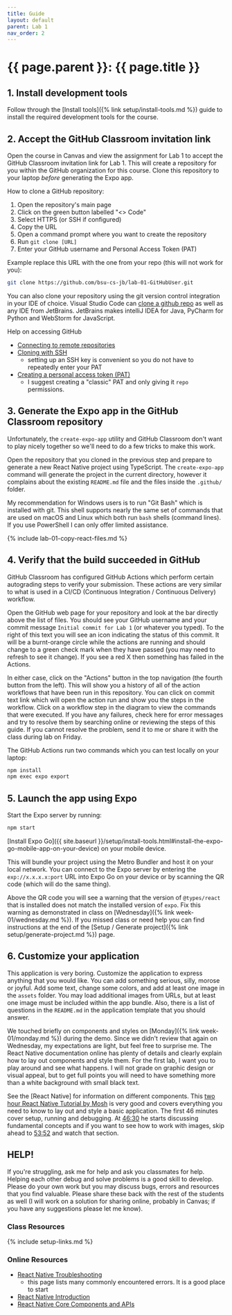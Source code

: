 ```yaml
---
title: Guide
layout: default
parent: Lab 1
nav_order: 2
---
```


# {{ page.parent }}: {{ page.title }}

## 1. Install development tools

Follow through the [Install tools]({% link setup/install-tools.md %}) guide to
install the required development tools for the course.

## 2. Accept the GitHub Classroom invitation link

Open the course in Canvas and view the assignment for Lab 1 to accept the GitHub
Classroom invitation link for Lab 1. This will create a repository for you
within the GitHub organization for this course. Clone this repository to your
laptop _before_ generating the Expo app.

How to clone a GitHub repository:

1. Open the repository's main page
2. Click on the green button labelled "<> Code"
3. Select HTTPS (or SSH if configured)
4. Copy the URL
5. Open a command prompt where you want to create the repository
6. Run `git clone [URL]`
7. Enter your GitHub username and Personal Access Token (PAT)


Example replace this URL with the one from your repo (this will not work for
you):

```bash
git clone https://github.com/bsu-cs-jb/lab-01-GitHubUser.git
```

You can also clone your repository using the git version control integration in
your IDE of choice. Visual Studio Code can 
[clone a github repo](https://learn.microsoft.com/en-us/azure/developer/javascript/how-to/with-visual-studio-code/clone-github-repository)
as well as any IDE from JetBrains. JetBrains makes intelliJ IDEA for Java,
PyCharm for Python and WebStorm for JavaScript. 

Help on accessing GitHub

- [Connecting to remote repositories](https://docs.github.com/en/get-started/getting-started-with-git/about-remote-repositories)
- [Cloning with SSH](https://docs.github.com/en/get-started/getting-started-with-git/about-remote-repositories#cloning-with-ssh-urls)
    - setting up an SSH key is convenient so you do not have to repeatedly enter
      your PAT
- [Creating a personal access token (PAT)](https://docs.github.com/en/authentication/keeping-your-account-and-data-secure/managing-your-personal-access-tokens#creating-a-personal-access-token-classic)
    - I suggest creating a "classic" PAT and only giving it `repo` permissions.


## 3. Generate the Expo app in the GitHub Classroom repository

Unfortunately, the `create-expo-app` utility and GitHub Classroom don't want to
play nicely together so we'll need to do a few tricks to make this work.

Open the repository that you cloned in the previous step and prepare to generate
a new React Native project using TypeScript. The `create-expo-app` command will
generate the project in the current directory, however it complains about the
existing `README.md` file and the files inside the `.github/` folder.

My recommendation for Windows users is to run "Git Bash" which is installed with
git. This shell supports nearly the same set of commands that are used on macOS
and Linux which both run `bash` shells (command lines). If you use PowerShell I
can only offer limited assistance.

{% include lab-01-copy-react-files.md %}

## 4. Verify that the build succeeded in GitHub

GitHub Classroom has configured GitHub Actions which perform certain autograding
steps to verify your submission. These actions are very similar to what is used
in a CI/CD (Continuous Integration / Continuous Delivery) workflow.

Open the GitHub web page for your repository and look at the bar directly above
the list of files. You should see your GitHub username and your commit message
`Initial commit for Lab 1` (or whatever you typed). To the right of this text
you will see an icon indicating the status of this commit. It will be a
burnt-orange circle while the actions are running and should change to a green
check mark when they have passed (you may need to refresh to see it change). If
you see a red X then something has failed in the Actions.

In either case, click on the "Actions" button in the top navigation (the fourth
button from the left). This will show you a history of all of the action
workflows that have been run in this repository. You can click on commit text
link which will open the action run and show you the steps in the workflow.
Click on a workflow step in the diagram to view the commands that were executed.
If you have any failures, check here for error messages and try to resolve them
by searching online or reviewing the steps of this guide. If you cannot resolve
the problem, send it to me or share it with the class during lab on Friday.

The GitHub Actions run two commands which you can test locally on your laptop:

```bash
npm install
npm exec expo export
```

## 5. Launch the app using Expo

Start the Expo server by running:

```bash
npm start
```

[Install Expo Go]({{ site.baseurl }}/setup/install-tools.html#install-the-expo-go-mobile-app-on-your-device)
on your mobile device.

This will bundle your project using the Metro Bundler and host it on your local
network. You can connect to the Expo server by entering the `exp://x.x.x.x:port`
URL into Expo Go on your device or by scanning the QR code (which will do the
same thing).

Above the QR code you will see a warning that the version of `@types/react` that
is installed does not match the installed version of `expo`. Fix this warning as
demonstrated in class on [Wednesday]({% link week-01/wednesday.md %}). If you
missed class or need help you can find instructions at the end of the
[Setup / Generate project]({% link setup/generate-project.md %}) page.

## 6. Customize your application

This application is very boring. Customize the application to express anything
that you would like. You can add something serious, silly, morose or joyful. Add
some text, change some colors, and add at least one image in the `assets`
folder. You may load additional images from URLs, but at least one image must be
included within the app bundle. Also, there is a list of questions in the
`README.md` in the application template that you should answer.

We touched briefly on components and styles on
[Monday]({% link week-01/monday.md %}) during the demo. Since we didn't review
that again on Wednesday, my expectations are light, but feel free to surprise
me. The React Native documentation online has plenty of details and clearly
explain how to lay out components and style them. For the first lab, I want you
to play around and see what happens. I will not grade on graphic design or
visual appeal, but to get full points you will need to have something more than
a white background with small black text.

See the [React Native] for information on different components. This 
[two hour React Native Tutorial by Mosh](https://youtu.be/0-S5a0eXPoc)
is very good and covers everything you need to know to lay out and style a basic
application. The first 46 minutes cover setup, running and debugging. At
[46:30](https://youtu.be/0-S5a0eXPoc?t=2790) he starts discussing fundamental
concepts and if you want to see how to work with images, skip ahead to
[53:52](https://youtu.be/0-S5a0eXPoc?t=3230) and watch that section.

## HELP!

If you're struggling, ask me for help and ask you classmates for help. Helping
each other debug and solve problems is a good skill to develop. Please do your
own work but you may discuss bugs, errors and resources that you find valuable.
Please share these back with the rest of the students as well (I will work on a
solution for sharing online, probably in Canvas; if you have any suggestions
please let me know).

### Class Resources

{% include setup-links.md %}

### Online Resources

- [React Native Troubleshooting](https://reactnative.dev/docs/troubleshooting)
    - this page lists many commonly encountered errors. It is a good place to
      start
- [React Native Introduction](https://reactnative.dev/docs/getting-started)
- [React Native Core Components and APIs](https://reactnative.dev/docs/components-and-apis)



